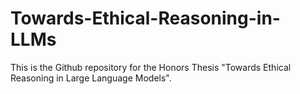 # Towards-Ethical-Reasoning-in-LLMs
This is the Github repository for the Honors Thesis "Towards Ethical Reasoning in Large Language Models".
